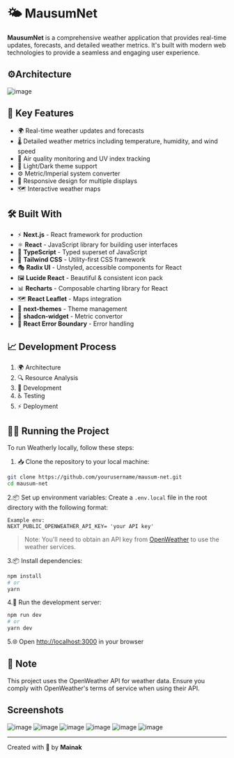 # 🌤️ MausumNet

**MausumNet** is a comprehensive weather application that provides real-time updates, forecasts, and detailed weather metrics. It's built with modern web technologies to provide a seamless and engaging user experience.

## ⚙️Architecture
![image](https://github.com/user-attachments/assets/6fb20cc1-b42f-46d8-8052-d8690a5ae442)


## 🚀 Key Features

- 🌍 Real-time weather updates and forecasts
- 🌡️ Detailed weather metrics including temperature, humidity, and wind speed
- 🌆 Air quality monitoring and UV index tracking
- 🎨 Light/Dark theme support
- ⚙️ Metric/Imperial system converter
- 📱 Responsive design for multiple displays
- 🗺️ Interactive weather maps
  

## 🛠️ Built With

- ⚡ **Next.js** - React framework for production
- ⚛️ **React** - JavaScript library for building user interfaces
- 📘 **TypeScript** - Typed superset of JavaScript
- 🎨 **Tailwind CSS** - Utility-first CSS framework
- 🎭 **Radix UI** - Unstyled, accessible components for React
- 🖼️ **Lucide React** - Beautiful & consistent icon pack
- 📊 **Recharts** - Composable charting library for React
- 🗺️ **React Leaflet** - Maps integration
- 🌙 **next-themes** - Theme management
- 📇 **shadcn-widget** - Metric convertor
- 🚨 **React Error Boundary** - Error handling

## 📈 Development Process

1. 🌍 Architecture
2. 🔍 Resource Analysis
3. 🎨 Development
4. ♿ Testing
5. ⚡ Deployment

## 🏃‍♂️ Running the Project

To run Weatherly locally, follow these steps:

1. 📥 Clone the repository to your local machine:

```bash
git clone https://github.com/yourusername/mausum-net.git
cd mausum-net
```

2.📦 Set up environment variables:
Create a `.env.local` file in the root directory with the following format:

```env
Example env:
NEXT_PUBLIC_OPENWEATHER_API_KEY= 'your API key'
```

> Note: You'll need to obtain an API key from [OpenWeather](https://openweathermap.org/api) to use the weather services.

3.📦 Install dependencies:

```bash
npm install
# or
yarn
```

4.🚀 Run the development server:

```bash
npm run dev
# or
yarn dev
```

5.🌐 Open [http://localhost:3000](http://localhost:3000) in your browser

## 📝 Note

This project uses the OpenWeather API for weather data. Ensure you comply with OpenWeather's terms of service when using their API.

## Screenshots
![image](https://github.com/user-attachments/assets/5df2ea10-ea14-4033-9ae3-0295926147ed)
![image](https://github.com/user-attachments/assets/4f9e63f0-c5ce-4985-b589-bf7a9a2b15b0)
![image](https://github.com/user-attachments/assets/c7f7fe33-5ba0-43ba-a9af-58a1a63f2332)
![image](https://github.com/user-attachments/assets/f690acc8-7bea-4d3d-b39b-2c5bc3e9aaa9)
![image](https://github.com/user-attachments/assets/4c513cd8-6b85-43f3-8852-b1aa54263f47)
![image](https://github.com/user-attachments/assets/b95611e5-84b2-461e-81d3-76b07f9e738a)




---

Created with 💙 by **Mainak**

